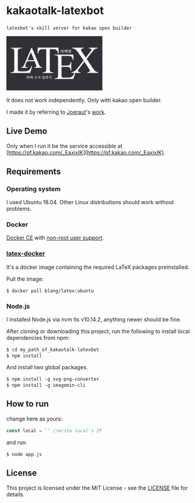 # kakaotalk-latexbot
`latexbot's skill server for kakao open builder`

<img src = "./screenshots/latexbot-profile.png" width="50%">

It does not work independently. Only with kakao open builder.

I made it by referring to [Joeraut](https://joeraut.com/)'s [work](https://github.com/joeraut/latex2image-web).

## Live Demo

Only when I run it be the service accessible at [https://pf.kakao.com/_EaxixlK](https://pf.kakao.com/_EaxixlK).

## Requirements

### Operating system

I used Ubuntu 18.04. Other Linux distributions should work without problems.

### Docker

[Docker CE](https://docs.docker.com/engine/install/ubuntu/) with [non-root user support](https://docs.docker.com/engine/install/linux-postinstall/).

### [latex-docker](https://github.com/blang/latex-docker)

It's a docker image containing the required LaTeX packages preinstalled.

Pull the image:

```
$ docker pull blang/latex:ubuntu
```

### Node.js

I installed Node.js via nvm lts v10.14.2, anything newer should be fine.

After cloning or downloading this project, run the following to install local dependencies from npm:

```
$ cd my_path_of_kakaotalk-latexbot
$ npm install
```

And install two global packages.

```
$ npm install -g svg-png-converter
$ npm install -g imagemin-cli
```

## How to run

change here as yours:
```javascript
const local = '' //write local's IP
```

and run:

```
$ node app.js
```

## License

This project is licensed under the MIT License - see the [LICENSE](./LICENSE) file for details.